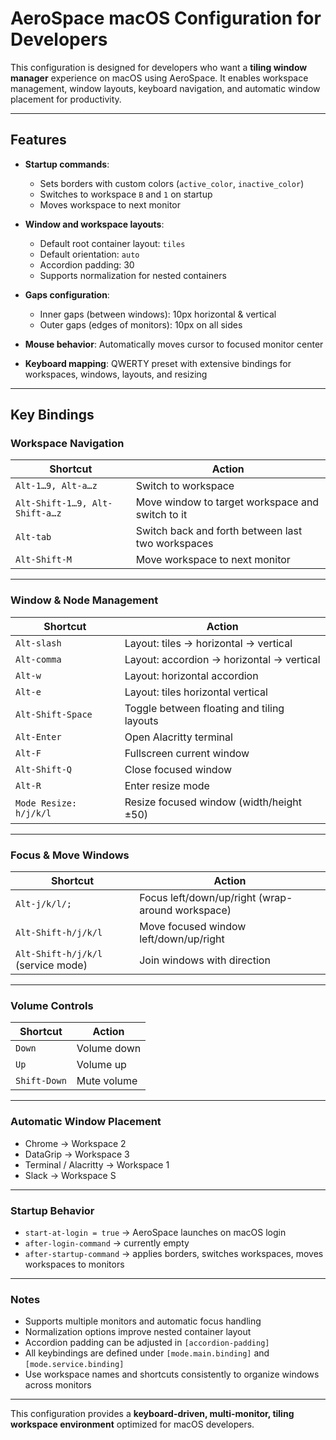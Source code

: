 # AeroSpace macOS Configuration for Developers

This configuration is designed for developers who want a **tiling window manager** experience on macOS using AeroSpace. It enables workspace management, window layouts, keyboard navigation, and automatic window placement for productivity.

---

## Features

- **Startup commands**:

  - Sets borders with custom colors (`active_color`, `inactive_color`)
  - Switches to workspace `B` and `1` on startup
  - Moves workspace to next monitor

- **Window and workspace layouts**:

  - Default root container layout: `tiles`
  - Default orientation: `auto`
  - Accordion padding: 30
  - Supports normalization for nested containers

- **Gaps configuration**:

  - Inner gaps (between windows): 10px horizontal & vertical
  - Outer gaps (edges of monitors): 10px on all sides

- **Mouse behavior**: Automatically moves cursor to focused monitor center

- **Keyboard mapping**: QWERTY preset with extensive bindings for workspaces, windows, layouts, and resizing

---

## Key Bindings

### Workspace Navigation

| Shortcut                       | Action                                            |
| ------------------------------ | ------------------------------------------------- |
| `Alt-1…9, Alt-a…z`             | Switch to workspace                               |
| `Alt-Shift-1…9, Alt-Shift-a…z` | Move window to target workspace and switch to it  |
| `Alt-tab`                      | Switch back and forth between last two workspaces |
| `Alt-Shift-M`                  | Move workspace to next monitor                    |

---

### Window & Node Management

| Shortcut               | Action                                     |
| ---------------------- | ------------------------------------------ |
| `Alt-slash`            | Layout: tiles → horizontal → vertical      |
| `Alt-comma`            | Layout: accordion → horizontal → vertical  |
| `Alt-w`                | Layout: horizontal accordion               |
| `Alt-e`                | Layout: tiles horizontal vertical          |
| `Alt-Shift-Space`      | Toggle between floating and tiling layouts |
| `Alt-Enter`            | Open Alacritty terminal                    |
| `Alt-F`                | Fullscreen current window                  |
| `Alt-Shift-Q`          | Close focused window                       |
| `Alt-R`                | Enter resize mode                          |
| `Mode Resize: h/j/k/l` | Resize focused window (width/height ±50)   |

---

### Focus & Move Windows

| Shortcut                           | Action                                           |
| ---------------------------------- | ------------------------------------------------ |
| `Alt-j/k/l/;`                      | Focus left/down/up/right (wrap-around workspace) |
| `Alt-Shift-h/j/k/l`                | Move focused window left/down/up/right           |
| `Alt-Shift-h/j/k/l` (service mode) | Join windows with direction                      |

---

### Volume Controls

| Shortcut     | Action      |
| ------------ | ----------- |
| `Down`       | Volume down |
| `Up`         | Volume up   |
| `Shift-Down` | Mute volume |

---

### Automatic Window Placement

- Chrome → Workspace 2
- DataGrip → Workspace 3
- Terminal / Alacritty → Workspace 1
- Slack → Workspace S

---

### Startup Behavior

- `start-at-login = true` → AeroSpace launches on macOS login
- `after-login-command` → currently empty
- `after-startup-command` → applies borders, switches workspaces, moves workspaces to monitors

---

### Notes

- Supports multiple monitors and automatic focus handling
- Normalization options improve nested container layout
- Accordion padding can be adjusted in `[accordion-padding]`
- All keybindings are defined under `[mode.main.binding]` and `[mode.service.binding]`
- Use workspace names and shortcuts consistently to organize windows across monitors

---

This configuration provides a **keyboard-driven, multi-monitor, tiling workspace environment** optimized for macOS developers.
